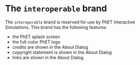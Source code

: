 # The `interoperable` brand

The `interoperable` brand is reserved for use by PhET Interactive Simulations.
This brand has the following features:
* the PhET splash screen 
* the full-color PhET logo
* credits are shown in the About Dialog
* copyright statement is shown in the About Dialog
* links are shown in the About Dialog